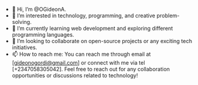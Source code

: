 - 👋 Hi, I’m @OGideonA.
- 👀 I’m interested in technology, programming, and creative problem-solving.
- 🌱 I’m currently learning web development and exploring different programming languages.
- 💞️ I’m looking to collaborate on open-source projects or any exciting tech initiatives.
- 📫 How to reach me: You can reach me through email at [gideonogordi@gmail.com] or connect with me via tel [+2347058305042]. Feel free to reach out for any collaboration opportunities or discussions related to technology!
<!---
OGideonA/OGideonA is a ✨ special ✨ repository because its `README.md` (this file) appears on your GitHub profile.
You can click the Preview link to take a look at your changes.
--->
